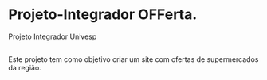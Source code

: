 # Projeto-Integrador OFFerta.
Projeto Integrador Univesp
##
Este projeto tem como objetivo criar um site com ofertas de supermercados da região.
